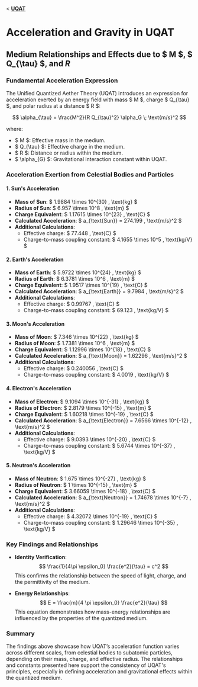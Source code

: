 < **[UQAT](README.md)**


# Acceleration and Gravity in UQAT

## Medium Relationships and Effects due to $ M $, $ Q_{\tau} $, and $R$
### Fundamental Acceleration Expression

The Unified Quantized Aether Theory (UQAT) introduces an expression for acceleration exerted by an energy field with mass $ M $, charge $ Q_{\tau} $, and polar radius at a distance $ R $:

$$
\alpha_{\tau} = \frac{M^2}{R Q_{\tau}^2} \alpha_G \; \text{m/s}^2
$$

where:
- $ M $: Effective mass in the medium.
- $ Q_{\tau} $: Effective charge in the medium.
- $ R $: Distance or radius within the medium.
- $ \alpha_{G} $: Gravitational interaction constant within UQAT.

### Acceleration Exertion from Celestial Bodies and Particles

#### 1. **Sun's Acceleration**
   - **Mass of Sun**: $ 1.9884 \times 10^{30} \, \text{kg} $
   - **Radius of Sun**: $ 6.957 \times 10^8 \, \text{m} $
   - **Charge Equivalent**: $ 1.17615 \times 10^{23} \, \text{C} $
   - **Calculated Acceleration**: $ a_{\text{Sun}} = 274.199 \, \text{m/s}^2 $
   - **Additional Calculations**:
     - Effective charge: $ 77.448 \, \text{C} $
     - Charge-to-mass coupling constant: $ 4.1655 \times 10^5 \, \text{kg/V} $

#### 2. **Earth's Acceleration**
   - **Mass of Earth**: $ 5.9722 \times 10^{24} \, \text{kg} $
   - **Radius of Earth**: $ 6.3781 \times 10^6 \, \text{m} $
   - **Charge Equivalent**: $ 1.9517 \times 10^{19} \, \text{C} $
   - **Calculated Acceleration**: $ a_{\text{Earth}} = 9.7984 \, \text{m/s}^2 $
   - **Additional Calculations**:
     - Effective charge: $ 0.99767 \, \text{C} $
     - Charge-to-mass coupling constant: $ 69.123 \, \text{kg/V} $

#### 3. **Moon's Acceleration**
- **Mass of Moon**: $ 7.346 \times 10^{22} \, \text{kg} $
- **Radius of Moon**: $ 1.7381 \times 10^6 \, \text{m} $
- **Charge Equivalent**: $ 1.12996 \times 10^{18} \, \text{C} $
- **Calculated Acceleration**: $ a_{\text{Moon}} = 1.62296 \, \text{m/s}^2 $
- **Additional Calculations**:
    - Effective charge: $ 0.240056 \, \text{C} $
    - Charge-to-mass coupling constant: $ 4.0019 \, \text{kg/V} $

#### 4. **Electron's Acceleration**
   - **Mass of Electron**: $ 9.1094 \times 10^{-31} \, \text{kg} $
   - **Radius of Electron**: $ 2.8179 \times 10^{-15} \, \text{m} $
   - **Charge Equivalent**: $ 1.60218 \times 10^{-19} \, \text{C} $
   - **Calculated Acceleration**: $ a_{\text{Electron}} = 7.6566 \times 10^{-12} \, \text{m/s}^2 $
   - **Additional Calculations**:
     - Effective charge: $ 9.0393 \times 10^{-20} \, \text{C} $
     - Charge-to-mass coupling constant: $ 5.6744 \times 10^{-37} \, \text{kg/V} $

#### 5. **Neutron's Acceleration**
   - **Mass of Neutron**: $ 1.675 \times 10^{-27} \, \text{kg} $
   - **Radius of Neutron**: $ 1 \times 10^{-15} \, \text{m} $
   - **Charge Equivalent**: $ 3.66059 \times 10^{-18} \, \text{C} $
   - **Calculated Acceleration**: $ a_{\text{Neutron}} = 1.74678 \times 10^{-7} \, \text{m/s}^2 $
   - **Additional Calculations**:
     - Effective charge: $ 4.32072 \times 10^{-19} \, \text{C} $
     - Charge-to-mass coupling constant: $ 1.29646 \times 10^{-35} \, \text{kg/V} $

### Key Findings and Relationships

- **Identity Verification**:
  $$
  \frac{1}{4\pi \epsilon_0} \frac{e^2}{\tau} = c^2
  $$
  This confirms the relationship between the speed of light, charge, and the permittivity of the medium.

- **Energy Relationships**:
  $$
  E = \frac{m}{4 \pi \epsilon_0} \frac{e^2}{\tau}
  $$
  This equation demonstrates how mass-energy relationships are influenced by the properties of the quantized medium.

### Summary

The findings above showcase how UQAT’s acceleration function varies across different scales, from celestial bodies to subatomic particles, depending on their mass, charge, and effective radius. The relationships and constants presented here support the consistency of UQAT's principles, especially in defining acceleration and gravitational effects within the quantized medium.